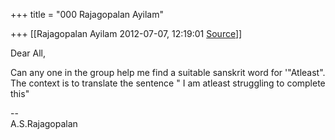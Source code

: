 +++
title = "000 Rajagopalan Ayilam"

+++
[[Rajagopalan Ayilam	2012-07-07, 12:19:01 [Source](https://groups.google.com/g/samskrita/c/0iyCrUKwlzk)]]



Dear All,  
  
Can any one in the group help me find a suitable sanskrit word for '"Atleast". The context is to translate the sentence " I am atleast struggling to complete this"  
  
--  
A.S.Rajagopalan  
  

